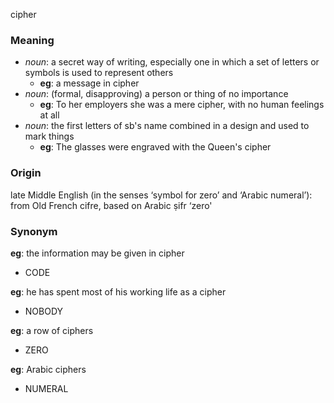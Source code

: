 cipher
### Meaning
+ _noun_:  a secret way of writing, especially one in which a set of letters or symbols is used to represent others
	+ __eg__: a message in cipher
+ _noun_: (formal, disapproving) a person or thing of no importance
	+ __eg__: To her employers she was a mere cipher, with no human feelings at all
+ _noun_: the first letters of sb's name combined in a design and used to mark things
	+ __eg__:  The glasses were engraved with the Queen's cipher

### Origin

late Middle English (in the senses ‘symbol for zero’ and ‘Arabic numeral’): from Old French cifre, based on Arabic ṣifr ‘zero'

### Synonym

__eg__: the information may be given in cipher

+ CODE

__eg__: he has spent most of his working life as a cipher

+ NOBODY

__eg__: a row of ciphers

+ ZERO

__eg__: Arabic ciphers

+ NUMERAL


